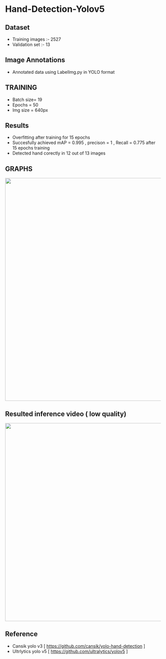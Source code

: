 # Hand-Detection-Yolov5

## Dataset
  * Training images :- 2527
  * Validation set :- 13

## Image Annotations
 * Annotated data using LabelImg.py in YOLO format

## TRAINING
 * Batch size= 19
 * Epochs = 50
 * Img size = 640px

## Results
 * Overfitting after training for 15 epochs
 * Succesfully achieved mAP = 0.995 , precison = 1 , Recall = 0.775 after 15 epochs training
 * Detected hand corectly in 12 out of 13 images

## GRAPHS
<img src="https://user-images.githubusercontent.com/66863370/154439843-9e821103-9f3f-4409-8f33-a3f21826fa92.png" width ="1720" height="720"/>

## Resulted inference video ( low quality)
<img src="https://user-images.githubusercontent.com/66863370/154436536-1af93aff-620f-4991-be46-8751728f8cb3.gif" width="720" height="640"/>

## Reference
 * Cansik yolo v3 [ https://github.com/cansik/yolo-hand-detection ]
 * Ultrlytics yolo v5 [ https://github.com/ultralytics/yolov5 ]
